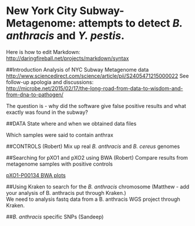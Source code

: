 # New York City Subway-Metagenome: attempts to detect *B. anthracis* and *Y. pestis*. 

Here is how to edit Markdown:  
http://daringfireball.net/projects/markdown/syntax

##Introduction
Analysis of NYC Subway Metagenome data  
http://www.sciencedirect.com/science/article/pii/S2405471215000022
See follow-up apologia and discussions:  
http://microbe.net/2015/02/17/the-long-road-from-data-to-wisdom-and-from-dna-to-pathogen/

The question is - why did the software give false positive results and what exactly was found in the subway?  

##DATA
State where and when we obtained data files

Which samples were said to contain anthrax

##CONTROLS (Robert)
Mix up real *B. anthracis* and *B. cereus* genomes

##Searching for pXO1 and pXO2 using BWA (Robert)
Compare results from metagenome samples with positive controls

[pXO1-P00134 BWA plots](https://www.dropbox.com/s/5hsev0fnbe3wsmc/P00134_SRR1748707.pdf)


##Using Kraken to search for the *B. anthracis* chromosome
(Matthew - add your analysis of B. anthracis put through Kraken.)  
We need to analysis fastq data from a B. anthracis WGS project through Kraken.  


##*B. anthracis* specific SNPs (Sandeep)


